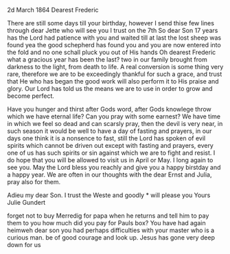  2d March 1864
Dearest Frederic

There are still some days till your birthday, however I send thise few lines through dear Jette who will see you I trust on the 7th So dear Son 17 years has the Lord had patience with you and waited till at last the lost sheep was found yea the good schepherd has found you and you are now entered into the fold and no one schall pluck you out of His hands Oh dearest Frederic what a gracious year has been the last? two in our family brought from darkness to the light, from death to life. A real conversion is some thing very rare, therefore we are to be exceedingly thankful for such a grace, and trust that He who has began the good work will also perform it to His praise and glory. Our Lord has told us the means we are to use in order to grow and become perfect.

Have you hunger and thirst after Gods word, after Gods knowlege throw which we have eternal life? Can you pray with some earnest? We have time in which we feel so dead and can scarsly pray, then the devil is very near, in such season it would be well to have a day of fasting and prayers, in our days one think it is a nonsence to fast, still the Lord has spoken of evil spirits which cannot be driven out except with fasting and prayers, every one of us has such spirits or sin against which we are to fight and resist. 
I do hope that you will be allowed to visit us in April or May. I long again to see you. May the Lord bless you reachly and give you a happy birstday and a happy year. We are often in our thoughts with the dear Ernst and Julia, pray also for them.

Adieu my dear Son. I trust the Weste and goodly <Gutle>* will please you  Yours Julie Gundert

forget not to buy Merredig for papa when he returns and tell him to pay them to you how much did you pay for Pauls box? You have had again heimweh dear son you had perhaps difficulties with your master who is a curious man. be of good courage and look up. Jesus has gone very deep down for us 